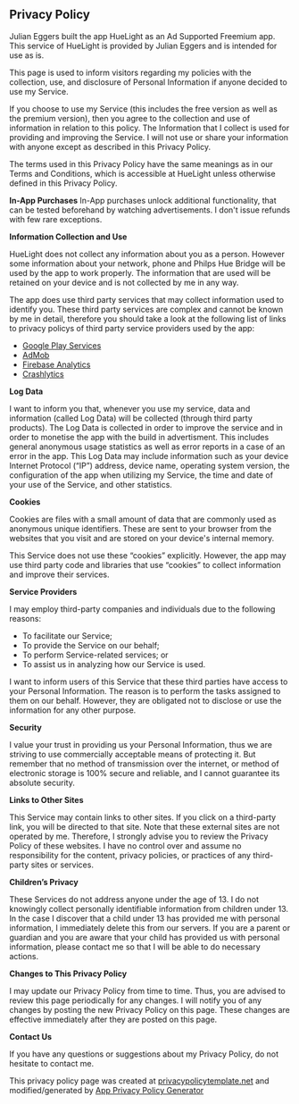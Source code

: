 ## Privacy Policy

Julian Eggers built the app HueLight as an Ad Supported Freemium app. This service of HueLight is provided by Julian Eggers and is intended for use as is.

This page is used to inform visitors regarding my policies with the collection, use, and disclosure of Personal Information if anyone decided to use my Service.

If you choose to use my Service (this includes the free version as well as the premium version), then you agree to the collection and use of information in relation to this policy. The Information that I collect is used for providing and improving the Service. I will not use or share your information with anyone except as described in this Privacy Policy.

The terms used in this Privacy Policy have the same meanings as in our Terms and Conditions, which is accessible at HueLight unless otherwise defined in this Privacy Policy.

**In-App Purchases**
In-App purchases unlock additional functionality, that can be tested beforehand by watching advertisements.
I don't issue refunds with few rare exceptions.

**Information Collection and Use**

HueLight does not collect any information about you as a person. 
However some information about your network, phone and Philps Hue Bridge will be used by the app to work properly.
The information that are used will be retained on your device and is not collected by me in any way.

The app does use third party services that may collect information used to identify you.
These third party services are complex and cannot be known by me in detail, therefore you should take a look at the following list of links to privacy policys of third party service providers used by the app:

*   [Google Play Services](https://www.google.com/policies/privacy/)
*   [AdMob](https://support.google.com/admob/answer/6128543?hl=en)
*   [Firebase Analytics](https://firebase.google.com/policies/analytics)
*   [Crashlytics](http://try.crashlytics.com/terms/privacy-policy.pdf)


**Log Data**

I want to inform you that, whenever you use my service, data and information (called Log Data) will be collected (through third party products). The Log Data is collected in order to improve the service and in order to monetise the app with the build in advertisment. This includes general anonymous usage statistics as well as error reports in a case of an error in the app. This Log Data may include information such as your device Internet Protocol (“IP”) address, device name, operating system version, the configuration of the app when utilizing my Service, the time and date of your use of the Service, and other statistics.

**Cookies**

Cookies are files with a small amount of data that are commonly used as anonymous unique identifiers. These are sent to your browser from the websites that you visit and are stored on your device's internal memory.

This Service does not use these “cookies” explicitly. However, the app may use third party code and libraries that use “cookies” to collect information and improve their services. 

**Service Providers**

I may employ third-party companies and individuals due to the following reasons:

*   To facilitate our Service;
*   To provide the Service on our behalf;
*   To perform Service-related services; or
*   To assist us in analyzing how our Service is used.

I want to inform users of this Service that these third parties have access to your Personal Information. The reason is to perform the tasks assigned to them on our behalf. However, they are obligated not to disclose or use the information for any other purpose.

**Security**

I value your trust in providing us your Personal Information, thus we are striving to use commercially acceptable means of protecting it. But remember that no method of transmission over the internet, or method of electronic storage is 100% secure and reliable, and I cannot guarantee its absolute security.

**Links to Other Sites**

This Service may contain links to other sites. If you click on a third-party link, you will be directed to that site. Note that these external sites are not operated by me. Therefore, I strongly advise you to review the Privacy Policy of these websites. I have no control over and assume no responsibility for the content, privacy policies, or practices of any third-party sites or services.

**Children’s Privacy**

These Services do not address anyone under the age of 13\. I do not knowingly collect personally identifiable information from children under 13\. In the case I discover that a child under 13 has provided me with personal information, I immediately delete this from our servers. If you are a parent or guardian and you are aware that your child has provided us with personal information, please contact me so that I will be able to do necessary actions.

**Changes to This Privacy Policy**

I may update our Privacy Policy from time to time. Thus, you are advised to review this page periodically for any changes. I will notify you of any changes by posting the new Privacy Policy on this page. These changes are effective immediately after they are posted on this page.

**Contact Us**

If you have any questions or suggestions about my Privacy Policy, do not hesitate to contact me.

This privacy policy page was created at [privacypolicytemplate.net](https://privacypolicytemplate.net) and modified/generated by [App Privacy Policy Generator](https://app-privacy-policy-generator.firebaseapp.com/)
